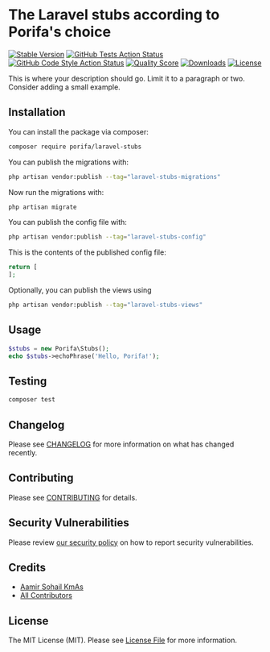 # The Laravel stubs according to Porifa's choice

[![Stable Version](https://img.shields.io/packagist/v/porifa/laravel-stubs.svg?style=flat-square)](https://packagist.org/packages/porifa/laravel-stubs)
[![GitHub Tests Action Status](<https://img.shields.io/github/workflow/status/porifa/laravel-stubs/pest?label=Tests%20(Pest)>)](https://github.com/porifa/laravel-stubs/actions?query=workflow%3Apest+branch%3Amain)
[![GitHub Code Style Action Status](<https://img.shields.io/github/workflow/status/porifa/laravel-stubs/Pint?label=Code%20Style%20(Pint)>)](https://github.com/porifa/laravel-stubs/actions?query=workflow%3A"Pint"+branch%3Amain)
[![Quality Score](https://img.shields.io/scrutinizer/g/porifa/laravel-stubs.svg?style=flat-square)](https://scrutinizer-ci.com/g/porifa/laravel-stubs)
[![Downloads](https://img.shields.io/packagist/dt/porifa/laravel-stubs.svg?style=flat-square)](https://packagist.org/packages/porifa/laravel-stubs)
[![License](https://img.shields.io/packagist/l/porifa/laravel-stubs.svg?style=flat-square)](https://packagist.org/packages/porifa/laravel-stubs)

This is where your description should go. Limit it to a paragraph or two. Consider adding a small example.

## Installation

You can install the package via composer:

```bash
composer require porifa/laravel-stubs
```

You can publish the migrations with:

```bash
php artisan vendor:publish --tag="laravel-stubs-migrations"
```

Now run the migrations with:

```bash
php artisan migrate
```

You can publish the config file with:

```bash
php artisan vendor:publish --tag="laravel-stubs-config"
```

This is the contents of the published config file:

```php
return [
];
```

Optionally, you can publish the views using

```bash
php artisan vendor:publish --tag="laravel-stubs-views"
```

## Usage

```php
$stubs = new Porifa\Stubs();
echo $stubs->echoPhrase('Hello, Porifa!');
```

## Testing

```bash
composer test
```

## Changelog

Please see [CHANGELOG](CHANGELOG.md) for more information on what has changed recently.

## Contributing

Please see [CONTRIBUTING](https://github.com/AamirSohailKmAs/.github/blob/main/CONTRIBUTING.md) for details.

## Security Vulnerabilities

Please review [our security policy](../../security/policy) on how to report security vulnerabilities.

## Credits

-   [Aamir Sohail KmAs](https://github.com/AamirSohailKmAs)
-   [All Contributors](../../contributors)

## License

The MIT License (MIT). Please see [License File](LICENSE.md) for more information.
